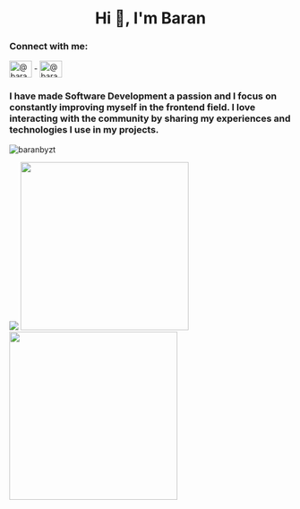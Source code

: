 <h1 align="center">Hi 👋, I'm Baran</h1>
<div>
  <h3 align="left">Connect with me:</h3>
<p align="left">
<a href="https://twitter.com/@baranbeyazt2" target="blank"><img align="center" src="https://raw.githubusercontent.com/rahuldkjain/github-profile-readme-generator/master/src/images/icons/Social/twitter.svg" alt="@baranbeyazt2" height="30" width="40" /></a>
-
<a  align="left" href="https://medium.com/@baranbeyazit" target="blank"><img align="center" src="https://raw.githubusercontent.com/rahuldkjain/github-profile-readme-generator/master/src/images/icons/Social/medium.svg" alt="@baranbeyazit" height="30" width="40" /></a>
</p>


<h3 align="left">I have made Software Development a passion and I focus on constantly improving myself in the frontend field. I love interacting with the community by sharing my experiences and technologies I use in my projects.</h3>

<p align="left"> <img src="https://komarev.com/ghpvc/?username=baranbyzt&label=Profile%20views&color=0e75b6&style=flat" alt="baranbyzt" /> </p>

    
 <div align="left">
   <img src="https://github.com/baranbyzt/baranbyzt/assets/87334718/d4d67446-d8bd-4794-9e5e-927f219346e7">
   <img src="https://github-readme-stats.vercel.app/api/top-langs/?username=baranbyzt&hide_border=true&layout=compact" width="300" />
     <img src="https://github.com/baranbyzt/baranbyzt/assets/87334718/749b67c0-26dd-44f6-8bae-19cfd21a9769" width="300">
 </div>  



 
  </a>
  <a href="https://www.w3schools.com/css/" target="_blank" rel="noreferrer">
  </div>





